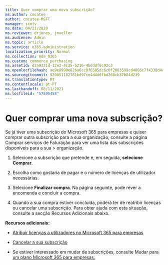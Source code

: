 ```yaml
---
title: Quer comprar uma nova subscrição?
ms.author: cmcatee
author: cmcatee-MSFT
manager: scotv
ms.date: 04/21/2020
ms.reviewer: drjones, jmueller
ms.audience: Admin
ms.topic: article
ms.service: o365-administration
localization_priority: Normal
ms.collection: Adm_O365
ms.custom: commerce_purchasing
ms.assetid: d2a9331d-12e3-4c35-b216-4bdddf6c92c3
ms.openlocfilehash: ae9e8990e826a0cc0f6505dc6c0f2083599cd4866c7f4338d4a1c67568083616
ms.sourcegitcommit: 920051182781bd97ce4d4d6fbd268cb37b84d239
ms.translationtype: MT
ms.contentlocale: pt-PT
ms.lasthandoff: 08/11/2021
ms.locfileid: "57895458"
---
```

# <a name="looking-to-buy-a-new-subscription"></a>Quer comprar uma nova subscrição?

Se já tiver uma subscrição do Microsoft 365 para empresas e quiser comprar outra subscrição para a sua organização, consulte a página Comprar serviços de Faturação para ver uma lista das subscrições disponíveis para a sua  \> [](https://go.microsoft.com/fwlink/p/?linkid=868433) organização.
 
1. Selecione a subscrição que pretende e, em seguida, **selecione Comprar**.

2. Escolha como gostaria de pagar e o número de licenças de utilizador necessárias.

3. Selecione **Finalizar compra**. Na página seguinte, pode rever a encomenda e concluir a compra.

4. Quando a sua compra estiver concluída, poderá ter de reatribir licenças ou cancelar uma subscrição. Para obter ajuda com esta situação, consulte a secção Recursos Adicionais abaixo.

 **Recursos adicionais:**
  
- [Atribuir licenças a utilizadores no Microsoft 365 para empresas](https://docs.microsoft.com/microsoft-365/admin/add-users/add-users)
    
- [Cancelar a sua subscrição](https://docs.microsoft.com/microsoft-365/commerce/subscriptions/cancel-your-subscription)
    
- Se estiver interessado em mudar de subscrições, consulte Mudar para [um plano Microsoft 365 para empresas.](https://docs.microsoft.com/microsoft-365/commerce/subscriptions/switch-to-a-different-plan)